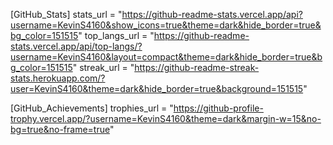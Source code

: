 [GitHub_Stats]
stats_url = "https://github-readme-stats.vercel.app/api?username=KevinS4160&show_icons=true&theme=dark&hide_border=true&bg_color=151515"
top_langs_url = "https://github-readme-stats.vercel.app/api/top-langs/?username=KevinS4160&layout=compact&theme=dark&hide_border=true&bg_color=151515"
streak_url = "https://github-readme-streak-stats.herokuapp.com/?user=KevinS4160&theme=dark&hide_border=true&background=151515"

[GitHub_Achievements]
trophies_url = "https://github-profile-trophy.vercel.app/?username=KevinS4160&theme=dark&margin-w=15&no-bg=true&no-frame=true"
